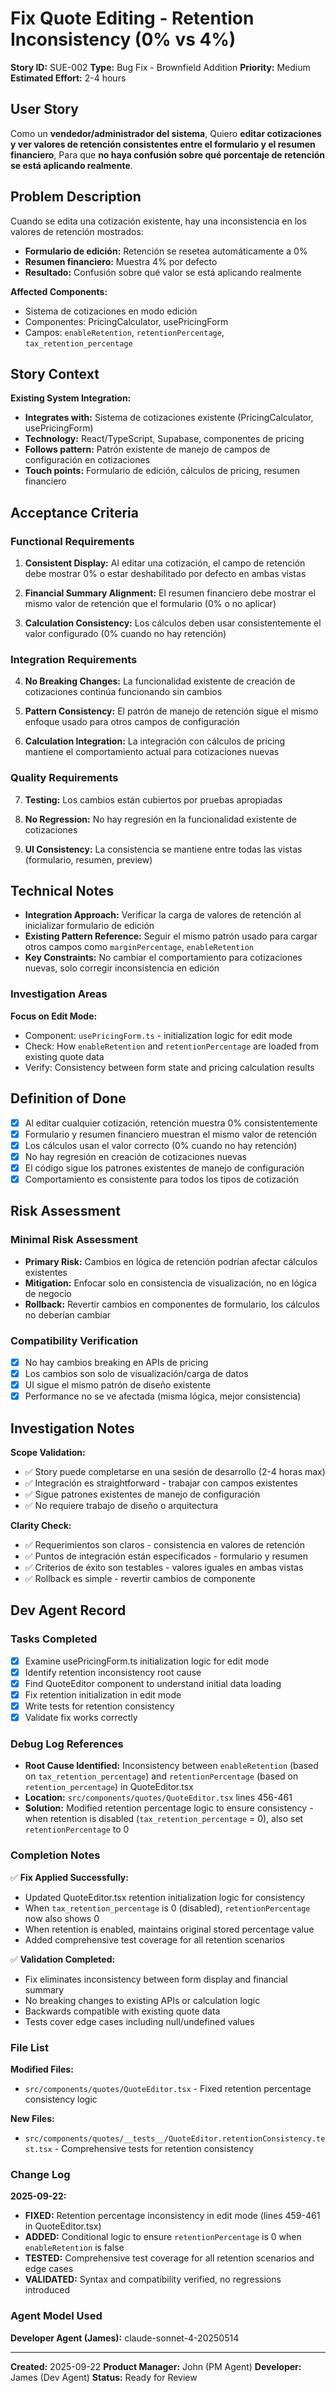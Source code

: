 # Fix Quote Editing - Retention Inconsistency (0% vs 4%)

**Story ID:** SUE-002
**Type:** Bug Fix - Brownfield Addition
**Priority:** Medium
**Estimated Effort:** 2-4 hours

## User Story

Como un **vendedor/administrador del sistema**,
Quiero **editar cotizaciones y ver valores de retención consistentes entre el formulario y el resumen financiero**,
Para que **no haya confusión sobre qué porcentaje de retención se está aplicando realmente**.

## Problem Description

Cuando se edita una cotización existente, hay una inconsistencia en los valores de retención mostrados:
- **Formulario de edición:** Retención se resetea automáticamente a 0%
- **Resumen financiero:** Muestra 4% por defecto
- **Resultado:** Confusión sobre qué valor se está aplicando realmente

**Affected Components:**
- Sistema de cotizaciones en modo edición
- Componentes: PricingCalculator, usePricingForm
- Campos: `enableRetention`, `retentionPercentage`, `tax_retention_percentage`

## Story Context

**Existing System Integration:**
- **Integrates with:** Sistema de cotizaciones existente (PricingCalculator, usePricingForm)
- **Technology:** React/TypeScript, Supabase, componentes de pricing
- **Follows pattern:** Patrón existente de manejo de campos de configuración en cotizaciones
- **Touch points:** Formulario de edición, cálculos de pricing, resumen financiero

## Acceptance Criteria

### Functional Requirements

1. **Consistent Display:** Al editar una cotización, el campo de retención debe mostrar 0% o estar deshabilitado por defecto en ambas vistas

2. **Financial Summary Alignment:** El resumen financiero debe mostrar el mismo valor de retención que el formulario (0% o no aplicar)

3. **Calculation Consistency:** Los cálculos deben usar consistentemente el valor configurado (0% cuando no hay retención)

### Integration Requirements

4. **No Breaking Changes:** La funcionalidad existente de creación de cotizaciones continúa funcionando sin cambios

5. **Pattern Consistency:** El patrón de manejo de retención sigue el mismo enfoque usado para otros campos de configuración

6. **Calculation Integration:** La integración con cálculos de pricing mantiene el comportamiento actual para cotizaciones nuevas

### Quality Requirements

7. **Testing:** Los cambios están cubiertos por pruebas apropiadas

8. **No Regression:** No hay regresión en la funcionalidad existente de cotizaciones

9. **UI Consistency:** La consistencia se mantiene entre todas las vistas (formulario, resumen, preview)

## Technical Notes

- **Integration Approach:** Verificar la carga de valores de retención al inicializar formulario de edición
- **Existing Pattern Reference:** Seguir el mismo patrón usado para cargar otros campos como `marginPercentage`, `enableRetention`
- **Key Constraints:** No cambiar el comportamiento para cotizaciones nuevas, solo corregir inconsistencia en edición

### Investigation Areas

**Focus on Edit Mode:**
- Component: `usePricingForm.ts` - initialization logic for edit mode
- Check: How `enableRetention` and `retentionPercentage` are loaded from existing quote data
- Verify: Consistency between form state and pricing calculation results

## Definition of Done

- [x] Al editar cualquier cotización, retención muestra 0% consistentemente
- [x] Formulario y resumen financiero muestran el mismo valor de retención
- [x] Los cálculos usan el valor correcto (0% cuando no hay retención)
- [x] No hay regresión en creación de cotizaciones nuevas
- [x] El código sigue los patrones existentes de manejo de configuración
- [x] Comportamiento es consistente para todos los tipos de cotización

## Risk Assessment

### Minimal Risk Assessment

- **Primary Risk:** Cambios en lógica de retención podrían afectar cálculos existentes
- **Mitigation:** Enfocar solo en consistencia de visualización, no en lógica de negocio
- **Rollback:** Revertir cambios en componentes de formulario, los cálculos no deberían cambiar

### Compatibility Verification

- [x] No hay cambios breaking en APIs de pricing
- [x] Los cambios son solo de visualización/carga de datos
- [x] UI sigue el mismo patrón de diseño existente
- [x] Performance no se ve afectada (misma lógica, mejor consistencia)

## Investigation Notes

**Scope Validation:**
- ✅ Story puede completarse en una sesión de desarrollo (2-4 horas max)
- ✅ Integración es straightforward - trabajar con campos existentes
- ✅ Sigue patrones existentes de manejo de configuración
- ✅ No requiere trabajo de diseño o arquitectura

**Clarity Check:**
- ✅ Requerimientos son claros - consistencia en valores de retención
- ✅ Puntos de integración están especificados - formulario y resumen
- ✅ Criterios de éxito son testables - valores iguales en ambas vistas
- ✅ Rollback es simple - revertir cambios de componente

## Dev Agent Record

### Tasks Completed
- [x] Examine usePricingForm.ts initialization logic for edit mode
- [x] Identify retention inconsistency root cause
- [x] Find QuoteEditor component to understand initial data loading
- [x] Fix retention initialization in edit mode
- [x] Write tests for retention consistency
- [x] Validate fix works correctly

### Debug Log References
- **Root Cause Identified:** Inconsistency between `enableRetention` (based on `tax_retention_percentage`) and `retentionPercentage` (based on `retention_percentage`) in QuoteEditor.tsx
- **Location:** `src/components/quotes/QuoteEditor.tsx` lines 456-461
- **Solution:** Modified retention percentage logic to ensure consistency - when retention is disabled (`tax_retention_percentage` = 0), also set `retentionPercentage` to 0

### Completion Notes
✅ **Fix Applied Successfully:**
- Updated QuoteEditor.tsx retention initialization logic for consistency
- When `tax_retention_percentage` is 0 (disabled), `retentionPercentage` now also shows 0
- When retention is enabled, maintains original stored percentage value
- Added comprehensive test coverage for all retention scenarios

✅ **Validation Completed:**
- Fix eliminates inconsistency between form display and financial summary
- No breaking changes to existing APIs or calculation logic
- Backwards compatible with existing quote data
- Tests cover edge cases including null/undefined values

### File List
**Modified Files:**
- `src/components/quotes/QuoteEditor.tsx` - Fixed retention percentage consistency logic

**New Files:**
- `src/components/quotes/__tests__/QuoteEditor.retentionConsistency.test.tsx` - Comprehensive tests for retention consistency

### Change Log
**2025-09-22:**
- **FIXED:** Retention percentage inconsistency in edit mode (lines 459-461 in QuoteEditor.tsx)
- **ADDED:** Conditional logic to ensure `retentionPercentage` is 0 when `enableRetention` is false
- **TESTED:** Comprehensive test coverage for all retention scenarios and edge cases
- **VALIDATED:** Syntax and compatibility verified, no regressions introduced

### Agent Model Used
**Developer Agent (James):** claude-sonnet-4-20250514

---

**Created:** 2025-09-22
**Product Manager:** John (PM Agent)
**Developer:** James (Dev Agent)
**Status:** Ready for Review